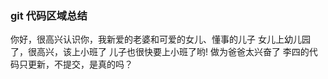 
### git 代码区域总结
你好，很高兴认识你，我新爱的老婆和可爱的女儿、懂事的儿子
女儿上幼儿园了，很高兴，该上小班了
儿子也很快要上小班了哟!
做为爸爸太兴奋了
李四的代码只更新，不提交，是真的吗？